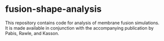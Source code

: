 # fusion-shape-analysis

This repository contains code for analysis of membrane fusion simulations.
It is made available in conjunction with the accompanying publication by Pabis, Rawle, and Kasson.
